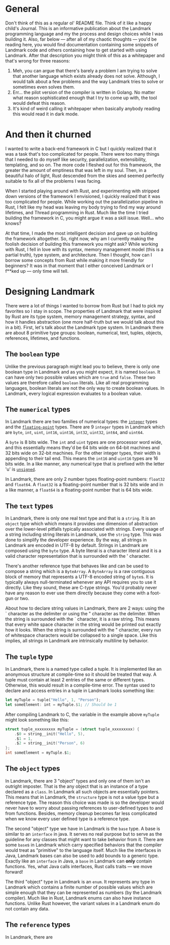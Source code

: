 # General 
Don't think of this as a regular ol' README file. Think of it like a happy child's Journal. This is an informative publication about the Landmark programming language and my the process and design choices while I was building it. Also, far below — after all of my chaotic thoughts — you'd be reading here, you would find documentation containing some snippets of Landmark code and others containing how to get started with using Landmark. After that description you might think of this as a whitepaper and that's wrong for three reasons:

1. Meh, you can argue that there's barely a problem I am trying to solve that another language which exists already does not solve. Although, I would talk about a few problems and the way Landmark tries to solve or sometimes even solves them.
2. Err... the pilot version of the compiler is written in Golang. No matter what reason sophisticated enough that I try to come up with, the tool would defeat this reason.
3. It's kind of weird calling it whitepaper when basically anybody reading this would read it in dark mode.

# And then it churned
I wanted to write a back-end framework in C but I quickly realized that it was a task that's too complicated for people. There were too many things that I needed to do myself like security, parallelization, extensibility, templating, and so on. The more code I fleshed out for this framework, the greater the amount of emptiness that was left in my soul. Then, in a beautiful halo of light, Rust descended from the skies and seemed perfectly suitable to fix all of the problems I was facing.

When I started playing around with Rust, and experimenting with stripped down versions of the framework I envisioned, I quickly realized that it was too complicated for people. While working out the parallelization pipeline in Rust, I felt like my head was leaving my body trying to find my way around lifetimes, and Thread programming in Rust. Much like the time I tried building the framework in C, you might argue it was a skill issue. Well... who knows?

At that time, I made the most intelligent decision and gave up on building the framework altogether. So, right now, why am I currently making the foolish decision of building this framework you might ask? While working with Rust, I fell in love with its syntax, memory management model (this is a partial truth), type system, and architecture. Then I thought, how can I borrow some concepts from Rust while making it more friendly for beginners? It was in that moment that I either conceived Landmark or I f**ked up — only time will tell.

# Designing Landmark
There were a lot of things I wanted to borrow from Rust but I had to pick my favorites so I stay in scope. The properties of Landmark that were inspired by Rust are its type system, memory management strategy, syntax, and how it handles abstraction (one more half-truth but we would talk about this in a bit). First, let's talk about the Landmark type system. In Landmark there are about 8 primitive type groups: boolean, numerical, text, tuples, objects, references, lifetimes, and functions.

## The `boolean` type
Unlike the previous paragraph might lead you to believe, there is only one boolean type in Landmark and as you might expect, it is named `boolean`. It can have only two possible values which are `true` and `false`. These two values are therefore called `boolean` literals. Like all real programming languages, boolean literals are not the only way to create boolean values. In Landmark, every logical expression evaluates to a boolean value. 

## The `numerical` types
In Landmark there are two families of numerical types: the [`integer`](https://www.freecodecamp.org/news/integer-definition/) types and the [`floating-point`](https://www.freecodecamp.org/news/floating-point-definition/) types. There are 9 `integer` types in Landmark which are `byte`, `int`, `uint`, `int16`, `uint16`, `int32`, `uint32`, `int64`, and `uint64`.

A `byte` is 8 bits wide. The `int` and `uint` types are one processor word wide, and this essentially means they'd be 64 bits wide on 64-bit machines and 32 bits wide on 32-bit machines. For the other integer types, their width is appending to their tail end. This means the `int16` and `uint16` types are 16 bits wide. In a like manner, any numerical type that is prefixed with the letter 'u' is [`unsigned`](https://www.thoughtco.com/definition-of-unsigned-958174).
    
In Landmark, there are only 2 number types floating-point numbers: `float32` and `float64`. A `float32` is a floating-point number that is 32 bits wide and in a like manner, a `float64` is a floating-point number that is 64 bits wide.

## The `text` types
In Landmark, there is only one real text type and that is a `string`. It is an `object` type which which means it provides one dimension of abstraction over the lower-level pitfalls typically associated with strings. Every usage of a string including string literals in Landmark, use the `string` type. This was done to simplify the developer experience. By the way, all strings in Landmark are encoded in UTF-8 by default. Strings in Landmark are composed using the `byte` type. A byte literal is a character literal and it is a valid character representation that is surrounded with the ' character.

There's another reference type that behaves like and can be used to compose a string which is a `ByteArray`. A `ByteArray` is a raw contiguous block of memory that represents a UTF-8 encoded string of `byte`s. It is typically always null-terminated whenever any API requires you to use it directly. Like they sound, these are C-type strings. You'd probably never have any reason to ever use them directly because they come with a foot-gun or two.

About how to declare string values in Landmark, there are 2 ways: using the \` character as the delimiter or using the " character as the delimiter. When the string is surrounded with the \` character, it is a raw string. This means that every white space character in the string would be printed out exactly how it looks. When the string is surrounded with the " character, every run of whitespace characters would be collapsed to a single space. Like this implies, all strings in Landmark are intrinsically multiline by behavior.

## The `tuple` type
In Landmark, there is a named type called a tuple. It is implemented like an anonymous structure at compile-time so it should be treated that way. A tuple must contain at least 2 entries of the same or different types. Otherwise, this would result in a compile-time error. The syntax used to declare and access entries in a tuple in Landmark looks something like:

```rust
let myTuple = tuple("Hello", 1, "Person");
let someElement: int = myTuple.$1; // Should be 1
```

After compiling Landmark to C, the variable in the example above `myTuple` might look something like this:

```c
struct tuple_xxxxxxxxx myTuple = (struct tuple_xxxxxxxxx) {
	.$0 = string__init("Hello", 5),
	.$1 = 1,
	.$2 = string__init("Person", 6)
};
int someElement = myTuple.$1;
```

## The `object` types
In Landmark, there are 3 "object" types and only one of them isn't an outright imposter. That is the any object that is an instance of a type declared as a `class`. In Landmark all such objects are essentially pointers. This means that in Landmark, the `structure` type is not a value type but a reference type. The reason this choice was made is so the developer would never have to worry about passing references to user-defined types to and from functions. Besides, memory cleanup becomes far less complicated when we know every user defined type is a reference type.

The second "object" type we have in Landmark is the `base` type. A base is similar to an `interface` in java. It serves no real purpose but to serve as the guideline for any classes that might want to take behavior from it. There are some `base`s in Landmark which carry specified behaviors that the compiler would treat as "primitive" to the language itself. Much like the interfaces in Java, Landmark bases can also be used to add bounds to a generic type. Exactly like an `interface` in Java, a `base` in Landmark can **only** contain functions. Yes, what Java calls interfaces, Rust calls traits — we move forward!

The third "object" type in Landmark is an `enum`. It represents any type in Landmark which contains a finite number of possible values which are simple enough that they can be represented as numbers (by the Landmark compiler). Much like in Rust, Landmark enums can also have instance functions. Unlike Rust however, the variant values in a Landmark enum do not contain any data.

## The `reference` types
In Landmark, there are 

<!--
# Getting Started with Landmark
<aside name="home">
If you are reading this, I might want to assume you technically do not have the development environment. 

If that is truly the case, you can download the development environment from [here](https://github.com/landmark-lang/.github).

</aside>
-->
